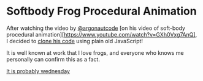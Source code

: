 # Softbody Frog Procedural Animation

After watching the video by [@argonautcode](https://www.youtube.com/@argonautcode) [on his video of soft-body procedural animation][https://www.youtube.com/watch?v=GXh0Vxg7AnQ], I decided to [clone his code](https://github.com/argonautcode/soft-body-proc-anim) using plain old JavaScript!

It is well known at work that I love frogs, and everyone who knows me personally can confirm this as a fact.

[It is probably wednesday](https://it-is-wednesday-h8b0jbgn2-davidromans-projects.vercel.app/)

